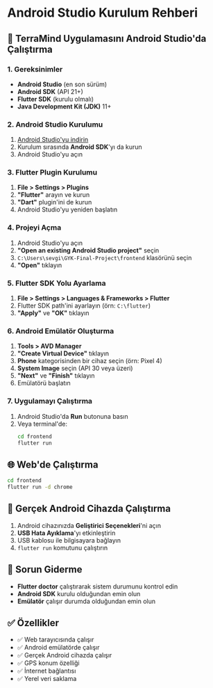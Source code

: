 # Android Studio Kurulum Rehberi

## 📱 TerraMind Uygulamasını Android Studio'da Çalıştırma

### 1. Gereksinimler
- **Android Studio** (en son sürüm)
- **Android SDK** (API 21+)
- **Flutter SDK** (kurulu olmalı)
- **Java Development Kit (JDK)** 11+

### 2. Android Studio Kurulumu
1. [Android Studio'yu indirin](https://developer.android.com/studio)
2. Kurulum sırasında **Android SDK**'yı da kurun
3. Android Studio'yu açın

### 3. Flutter Plugin Kurulumu
1. **File > Settings > Plugins**
2. **"Flutter"** arayın ve kurun
3. **"Dart"** plugin'ini de kurun
4. Android Studio'yu yeniden başlatın

### 4. Projeyi Açma
1. Android Studio'yu açın
2. **"Open an existing Android Studio project"** seçin
3. `C:\Users\sevgi\GYK-Final-Project\frontend` klasörünü seçin
4. **"Open"** tıklayın

### 5. Flutter SDK Yolu Ayarlama
1. **File > Settings > Languages & Frameworks > Flutter**
2. Flutter SDK path'ini ayarlayın (örn: `C:\flutter`)
3. **"Apply"** ve **"OK"** tıklayın

### 6. Android Emülatör Oluşturma
1. **Tools > AVD Manager**
2. **"Create Virtual Device"** tıklayın
3. **Phone** kategorisinden bir cihaz seçin (örn: Pixel 4)
4. **System Image** seçin (API 30 veya üzeri)
5. **"Next"** ve **"Finish"** tıklayın
6. Emülatörü başlatın

### 7. Uygulamayı Çalıştırma
1. Android Studio'da **Run** butonuna basın
2. Veya terminal'de:
   ```bash
   cd frontend
   flutter run
   ```

## 🌐 Web'de Çalıştırma
```bash
cd frontend
flutter run -d chrome
```

## 📱 Gerçek Android Cihazda Çalıştırma
1. Android cihazınızda **Geliştirici Seçenekleri**'ni açın
2. **USB Hata Ayıklama**'yı etkinleştirin
3. USB kablosu ile bilgisayara bağlayın
4. `flutter run` komutunu çalıştırın

## 🔧 Sorun Giderme
- **Flutter doctor** çalıştırarak sistem durumunu kontrol edin
- **Android SDK** kurulu olduğundan emin olun
- **Emülatör** çalışır durumda olduğundan emin olun

## ✅ Özellikler
- ✅ Web tarayıcısında çalışır
- ✅ Android emülatörde çalışır
- ✅ Gerçek Android cihazda çalışır
- ✅ GPS konum özelliği
- ✅ İnternet bağlantısı
- ✅ Yerel veri saklama
